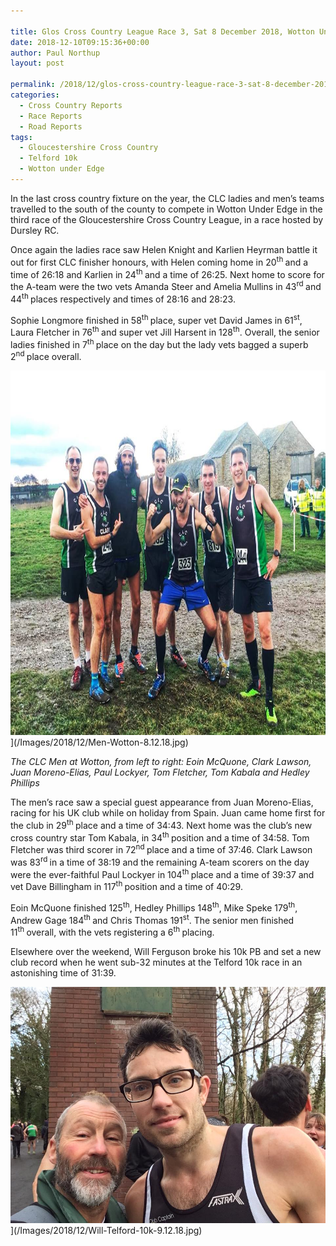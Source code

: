 ```yaml
---

title: Glos Cross Country League Race 3, Sat 8 December 2018, Wotton Under Edge
date: 2018-12-10T09:15:36+00:00
author: Paul Northup
layout: post

permalink: /2018/12/glos-cross-country-league-race-3-sat-8-december-2018-wotton-under-edge/
categories:
  - Cross Country Reports
  - Race Reports
  - Road Reports
tags:
  - Gloucestershire Cross Country
  - Telford 10k
  - Wotton under Edge
---
```

In the last cross country fixture on the year, the CLC ladies and men’s teams travelled to the south of the county to compete in Wotton Under Edge in the third race of the Gloucestershire Cross Country League, in a race hosted by Dursley RC.

Once again the ladies race saw Helen Knight and Karlien Heyrman battle it out for first CLC finisher honours, with Helen coming home in 20<sup>th </sup>and a time of 26:18 and Karlien in 24<sup>th </sup>and a time of 26:25. Next home to score for the A-team were the two vets Amanda Steer and Amelia Mullins in 43<sup>rd </sup>and 44<sup>th </sup>places respectively and times of 28:16 and 28:23.

Sophie Longmore finished in 58<sup>th </sup>place, super vet David James in 61<sup>st</sup>, Laura Fletcher in 76<sup>th </sup>and super vet Jill Harsent in 128<sup>th</sup>. Overall, the senior ladies finished in 7<sup>th </sup>place on the day but the lady vets bagged a superb 2<sup>nd </sup>place overall.

<img src="/Images/2018/12/Men-Wotton-8.12.18.jpg" alt="Men-Wotton-8.12.18" width="800" height="583" />](/Images/2018/12/Men-Wotton-8.12.18.jpg)

<p>
  <em>The CLC Men at Wotton, from left to right: Eoin McQuone, Clark Lawson, Juan Moreno-Elias, Paul Lockyer, Tom Fletcher, Tom Kabala and Hedley Phillips</em>
</p>

The men’s race saw a special guest appearance from Juan Moreno-Elias, racing for his UK club while on holiday from Spain. Juan came home first for the club in 29<sup>th </sup>place and a time of 34:43. Next home was the club’s new cross country star Tom Kabala, in 34<sup>th </sup>position and a time of 34:58. Tom Fletcher was third scorer in 72<sup>nd </sup>place and a time of 37:46. Clark Lawson was 83<sup>rd </sup>in a time of 38:19 and the remaining A-team scorers on the day were the ever-faithful Paul Lockyer in 104<sup>th </sup>place and a time of 39:37 and vet Dave Billingham in 117<sup>th </sup>position and a time of 40:29.

Eoin McQuone finished 125<sup>th</sup>, Hedley Phillips 148<sup>th</sup>, Mike Speke 179<sup>th</sup>, Andrew Gage 184<sup>th </sup>and Chris Thomas 191<sup>st</sup>. The senior men finished 11<sup>th </sup>overall, with the vets registering a 6<sup>th </sup>placing.

Elsewhere over the weekend, Will Ferguson broke his 10k PB and set a new club record when he went sub-32 minutes at the Telford 10k race in an astonishing time of 31:39.

<img src="/Images/2018/12/Will-Telford-10k-9.12.18.jpg" alt="Will-Telford-10k-9.12.18"/>](/Images/2018/12/Will-Telford-10k-9.12.18.jpg)
